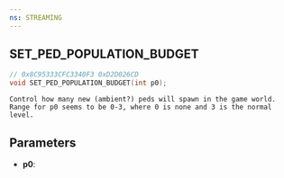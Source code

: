 ```yaml
---
ns: STREAMING
---
```

## SET_PED_POPULATION_BUDGET

```c
// 0x8C95333CFC3340F3 0xD2D026CD
void SET_PED_POPULATION_BUDGET(int p0);
```

```
Control how many new (ambient?) peds will spawn in the game world.
Range for p0 seems to be 0-3, where 0 is none and 3 is the normal level.
```

## Parameters
* **p0**: 

